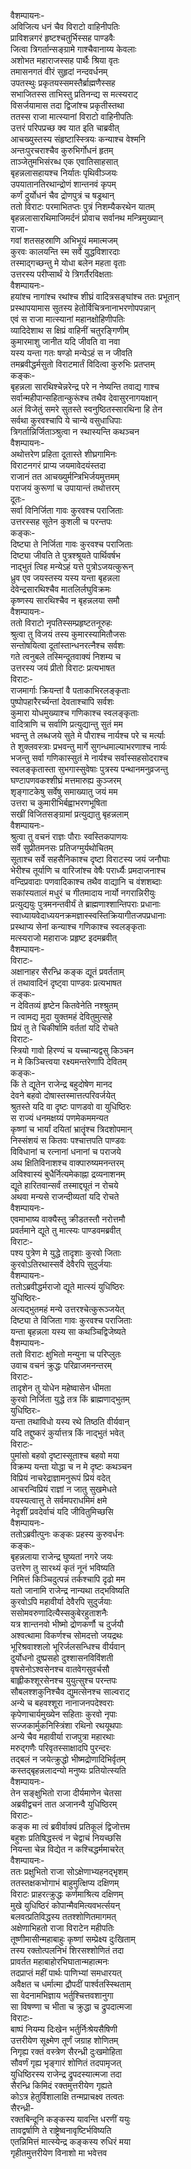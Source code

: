 वैशम्पायनः-  
अविजित्य धनं चैव विराटो वाहिनीपतिः  
प्राविशन्नगरं हृष्टश्चतुर्भिस्सह पाण्डवैः  
जित्वा त्रिगर्तान्सङ्ग्रामे गाश्चैवानाय्य केवलाः  
अशोभत महाराजस्सह पार्थैः श्रिया वृतः  
तमासनगतं वीरं सुहृदां नन्दवर्धनम्  
उपतस्थुः प्रकृतयस्समस्तैर्ब्राह्मणैस्सह  
सभाजितस्स ताभिस्तु प्रतिनन्द्य स मत्स्यराट्  
विसर्जयामास तदा द्विजांश्च प्रकृतीस्तथा  
ततस्स राजा मात्स्यानां विराटो वाहिनीपतिः  
उत्तरं परिपप्रच्छ क्व यात इति चाब्रवीत्  
आचख्युस्तस्य संहृष्टास्स्त्रियः कन्याश्च वेश्मनि  
अन्तःपुरचराश्चैव कुरुभिर्गोधनं हृतम्  
ताञ्जेतुमभिसंरब्ध एक एवातिसाहसात्  
बृहन्नलासहायश्च निर्यातः पृथिवीञ्जयः  
उपयातानतिरथान्द्रोणं शान्तनवं कृपम्  
कर्णं दुर्योधनं चैव द्रोणपुत्रं च षड्रथान्  
ततो विराटः परमाभितप्तः पुत्रं निशम्यैकरथेन यातम्  
बृहन्नलासारथिमाजिमर्दनं प्रोवाच सर्वानथ मन्त्रिमुख्यान्  
राजा-  
गवां शतसहस्राणि अभिभूयं ममात्मजम्  
कुरवः कालयन्ति स्म सर्वे युद्धविशारदाः  
तस्माद्गच्छन्तु मे योधा बलेन महता वृताः  
उत्तरस्य परीप्सार्थं ये त्रिगर्तैरविक्षताः  
वैशम्पायनः-  
हयांश्च नागांश्च रथांश्च शीघ्रं वादित्रसङ्घांश्च ततः प्रभूतान्  
प्रस्थापयामास सुतस्य हेतोर्विचित्रनानाभरणोपपन्नान्  
एवं स राजा मात्स्यानां महानक्षोहिणीपतिः  
व्यादिदेशाथ स क्षिप्रं वाहिनीं चतुरङ्गिणीम्  
कुमारमाशु जानीत यदि जीवति वा नवा  
यस्य यन्ता गतः षण्डो मन्येऽहं स न जीवति  
तमब्रवीद्धर्मसुतो विराटमार्तं विदित्वा कुरुभिः प्रतप्तम्  
कङ्कः-  
बृहन्नला सारथिश्चेन्नरेन्द्र परे न नेष्यन्ति तवाद्य गाश्च  
सर्वान्महीपान्सहितान्कुरूंश्च तथैव देवासुरनागयक्षान्  
अलं विजेतुं समरे सुतस्ते स्वनुष्ठितस्सारथिना हि तेन  
सर्वथा कुरवश्चापि ये चान्ये वसुधाधिपाः  
त्रिगर्तान्निर्जिताञ्श्रुत्वा न स्थास्यन्ति कथञ्चन  
वैशम्पायनः-  
अथोत्तरेण प्रहिता दूतास्ते शीघ्रगामिनः  
विराटनगरं प्राप्य जयमावेदयंस्तदा  
राजानं तत आचख्युर्मन्त्रिभिर्जयमुत्तमम्  
पराजयं कुरूणां च उपायान्तं तथोत्तरम्  
दूतः-  
सर्वा विनिर्जिता गावः कुरवश्च पराजिताः  
उत्तरस्सह सूतेन कुशली च परन्तपः  
कङ्कः-  
दिष्ट्या ते निर्जिता गावः कुरवश्च पराजिताः  
दिष्ट्या जीवति ते पुत्रश्श्रूयते पार्थिवर्षभ  
नाद्भुतं त्विह मन्येऽहं यत्ते पुत्रोऽजयत्कुरून्  
ध्रुव एव जयस्तस्य यस्य यन्ता बृहन्नला  
देवेन्द्रसारथिश्चैव मातलिर्लघुविक्रमः  
कृष्णस्य सारथिश्चैव न बृहन्नलया समौ  
वैशम्पायनः-  
ततो विराटो नृपतिस्सम्प्रहृष्टतनूरुहः  
श्रुत्वा तु विजयं तस्य कुमारस्यामितौजसः  
सन्तोषयित्वा दूतांस्तान्धनरत्नैश्च सर्वशः  
गते त्वनुबले तस्मिन्दूतवाक्यं निशम्य च  
उत्तरस्य जयं प्रीतो विराटः प्रत्यभाषत  
विराटः-  
राजमार्गाः क्रियन्तां वै पताकाभिरलङ्कृताः  
पुष्पोपहारैरर्च्यन्तां देवताश्चापि सर्वशः  
कुमारा योधमुख्याश्च गणिकाश्च स्वलङ्कृताः  
वादित्राणि च सर्वाणि प्रत्युद्यान्तु सुतं मम  
भवन्तु ते लब्धजये सुते मे पौराश्च नार्यश्च परे च मर्त्याः  
ते शुक्लवस्त्राः प्रभवन्तु मार्गे सुगन्धमाल्याभरणाश्च नार्यः  
भजन्तु सर्वा गणिकास्सुतं मे नार्यश्च सर्वास्सहसोदराश्च  
स्वलङ्कृतास्ता सुभगास्सुवेषाः पुत्रस्य पन्थानमनुव्रजन्तु  
घण्टापणवकश्शीघ्रं मत्तमारुह्य कुञ्जरम्  
शृङ्गाटकेषु सर्वेषु समाख्यातु जयं मम  
उत्तरा च कुमारीभिर्बह्वाभरणभूषिता  
सखीं विजितसङ्ग्रामां प्रत्युद्यातु बृहन्नलाम्  
वैशम्पायनः-  
श्रुत्वा तु वचनं राज्ञः पौराः स्वस्तिकपाणयः  
सर्वे सुप्रीतमनसः प्रतिजग्मुर्यथोचितम्   
सूताश्च सर्वे सहसैनिकाश्च दृष्टा विराटस्य जयं जनौघाः  
भेरीश्च तूर्याणि च वारिजांश्च वेषैः परार्ध्यैः प्रमदाजनाश्च  
वन्दिप्रवादाः पणवादिकाश्च तथैव वाद्यानि च वंशशब्दाः  
सकांस्यतालं मधुरं च गीतमादाय नार्यो नगरान्निरीयुः  
प्रत्युद्ययुः पुत्रमनन्तवीर्यं ते ब्राह्मणाश्शान्तिपराः प्रधानाः  
स्वाध्यायवेदाध्ययनक्रमज्ञास्स्वस्तिक्रियागीतजपप्रधानाः  
प्रस्थाप्य सेनां कन्याश्च गणिकाश्च स्वलङ्कृताः  
मत्स्यराजो महाराजः प्रहृष्ट इदमब्रवीत्  
वैशम्पायनः-  
विराटः-  
अक्षानाहर सैरन्ध्रि कङ्क द्यूतं प्रवर्तताम्  
तं तथावादिनं दृष्ट्वा पाण्डवः प्रत्यभाषत  
कङ्कः-  
न देवितव्यं हृष्टेन कितवेनेति नश्श्रुतम्  
न त्वामद्य मुदा युक्तमहं देवितुमुत्सहे  
प्रियं तु ते चिकीर्षामि वर्ततां यदि रोचते  
विराटः-  
स्त्रियो गावो हिरण्यं च यच्चान्यद्वसु किञ्चन  
न मे किञ्चित्त्वया रक्ष्यमन्तरेणापि देवितम्  
कङ्कः-  
किं ते द्यूतेन राजेन्द्र बहुदोषेण मानद  
देवने बहवो दोषास्तस्मात्तत्परिवर्जयेत्  
श्रुतस्ते यदि वा दृष्टः पाणडवो वा युधिष्ठिरः  
स राज्यं धनमक्षय्यं पणमेकममन्यत  
कृष्णां च भार्यां दयितां भ्रातॄंश्च त्रिदशोपमान्  
निस्संशयं स कितवः पश्चात्तपति पाण्डवः  
विविधानां च रत्नानां धनानां च पराजये  
अथ क्षितिविनाशश्च वाक्पारुष्यमनन्तरम्  
अविश्वास्यं बुधैर्नित्यमेकाह्ना द्रव्यनाशनम्  
द्यूते हारितवान्सर्वं तस्माद्द्यूतं न रोचये  
अथवा मन्यसे राजन्दीव्यतां यदि रोचते  
वैशम्पायनः-  
एवमाभाष्य वाक्यैस्तु क्रीडतस्तौ नरोत्तमौ  
प्रवर्तमाने द्यूते तु मात्स्यः पाण्डवमब्रवीत्  
विराटः-  
पश्य पुत्रेण मे युद्धे तादृशाः कुरवो जिताः  
कुरवोऽतिरथास्सर्वे देवैरपि सुदुर्जयाः  
वैशम्पायनः-  
ततोऽब्रवीद्धर्मराजो द्यूते मात्स्यं युधिष्ठिरः  
युधिष्ठिरः-  
अत्यद्भुतमहं मन्ये उत्तरश्चेत्कुरूञ्जयेत्  
दिष्ट्या ते विजिता गावः कुरवश्च पराजिताः  
यन्ता बृहन्नला यस्य सा कथञ्चिद्विजेष्यते  
वैशम्पायनः-  
ततो विराटः क्षुभितो मन्युना च परिप्लुतः  
उवाच वचनं क्रुद्धः परिव्राजमनन्तरम्  
विराटः-  
तादृशेन तु योधेन महेष्वासेन धीमता  
कुरवो निर्जिता युद्धे तत्र किं ब्राह्मणाद्भुतम्  
युधिष्ठिरः-  
यन्ता तथाविधो यस्य रथे तिष्ठति वीर्यवान्  
यदि तद्दुष्करं  कुर्यात्तत्र किं नाद्भुतं भवेत्  
विराटः-  
पुमांसो बहवो दृष्टास्सूताश्च बहवो मया  
विक्रम्य यन्ता योद्धा च न मे दृष्टः कथञ्चन  
विप्रियं नाचरेद्राज्ञामनुरूपं प्रियं वदेत्  
आचरन्विप्रियं राज्ञां न जातु सुखमेधते  
वयस्यत्वात्तु ते सर्वमपराधमिमं क्षमे  
नेदृशीं प्रवदेर्वाचं यदि जीवितुमिच्छसि  
वैशम्पायनः-  
ततोऽब्रवीत्पुनः कङ्कः प्रहस्य कुरुवर्धनः  
कङ्कः-  
बृहन्नलाया राजेन्द्र घुष्यतां नगरे जयः  
उत्तरेण तु सारथ्यं कृतं नूनं भविष्यति  
निमित्तं किञ्चिदुत्पन्नं तर्कश्चापि दृढो मम  
यतो जानामि राजेन्द्र नान्यथा तद्भविष्यति  
कुरवोऽपि महावीर्या देवैरपि सुदुर्जयाः  
ससोमवरुणादित्यैस्सकुबेरहुताशनैः  
यत्र शान्तनवो भीष्मो द्रोणकर्णौ च दुर्जयौ  
अश्वत्थामा विकर्णश्च सोमदत्तो जयद्रथः  
भूरिश्रवाश्शलो भूरिर्जलसन्धिश्च वीर्यवान्  
दुर्योधनो दुष्प्रसहो दुश्शासनविविंशती  
वृषसेनोऽश्वसेनश्च वातवेगसुवर्चसौ  
बाह्लीकश्शूरसेनश्च युयुत्सुश्च परन्तपः  
सौबलश्शकुनिश्चैव द्युमत्सेनश्च साल्वराट्  
अन्ये च बहवश्शूरा नानाजनपदेश्वराः  
कृपेणाचार्यमुख्येन सहिताः कुरवो नृपाः  
सज्जकार्मुकनिस्त्रिंशा रथिनो रथयूथपाः  
अन्ये चैव महावीर्या राजपुत्रा महारथाः  
मरुद्गणैः परिवृतस्साक्षादपि पुरन्दरः  
तद्बलं न जयेत्क्रुद्धो भीष्मद्रोणादिभिर्वृतम्  
कस्तद्बृहन्नलादन्यो मनुष्यः प्रतियोत्स्यति  
वैशम्पायनः-  
तेन सङ्क्षुभितो राजा दीर्यमाणेन चेतसा  
अब्रवीद्वचनं तात अजानन्वै युधिष्ठिरम्  
विराटः-  
कङ्क मा त्वं ब्रवीर्वाक्यं प्रतिकूलं द्विजोत्तम  
बहुशः प्रतिषिद्धस्त्वं न चेद्वाचं नियच्छसि  
नियन्ता चेन्न विद्येत न कश्चिद्धर्ममाचरेत्  
वैशम्पायनः-  
ततः प्रक्षुभितो राजा सोऽक्षेणाभ्यहनद्भृशम्  
ततस्तक्षकभोगाभं बाहुमुत्क्षिप्य दक्षिणम्  
विराटः प्राहरत्क्रुद्धः कर्णमाश्रित्य दक्षिणम्  
मुखे युधिष्ठिरं कोपान्मैवमित्यवभर्त्सयन्  
बलवत्प्रतिविद्धस्य ततश्शोणितमागमत्  
अक्षेणाभिहतो राजा विराटेन महीपतिः  
तूष्णीमासीन्महाबाहुः कृष्णां सम्प्रेक्ष्य दुःखिताम्  
तस्य रक्तोत्पलनिभं शिरसश्शोणितं तदा  
प्रावर्तत महाबाहोरभिघातान्महात्मनः  
तदप्राप्तं महीं पार्थः पाणिभ्यां समधारयत्  
अवैक्षत च धर्मात्मा द्रौपदीं पार्श्वतस्स्थिताम्  
सा वेदनामभिज्ञाय भर्तुश्चित्तवशानुगा  
सा विषण्णा च भीता च क्रुद्धा च द्रुपदात्मजा  
विराटः-  
बाष्पं नियम्य दिःखेन भर्तुर्निःश्रेयसैषिणी  
उत्तरीयेण सूक्ष्मेण तूर्णं जग्राह शोणितम्  
निगृह्य रक्तं वस्त्रेण सैरन्ध्री दुःखमोहिता  
सौवर्णं गृह्य भृङ्गारं शोणितं तदपामृजत्  
युधिष्ठिरस्य राजेन्द्र द्रुपदस्यात्मजा तदा  
सैरन्ध्रि किमिदं रक्तमुत्तरीयेण गृह्यते  
कोऽत्र हेतुर्विशालाक्षि तन्मप्राचक्ष्व तत्वतः  
सैरन्ध्री-  
रक्तबिन्दूनि कङ्कस्य यावन्ति धरणीं ययुः  
तावद्वर्षाणि ते राष्ट्रेष्वनावृष्टिर्भविष्यति  
एतन्निमित्तं मात्स्येन्द्र कङ्कस्य रुधिरं मया  
गृहीतमुत्तरीयेण विनाशो मा भवेत्तव  
